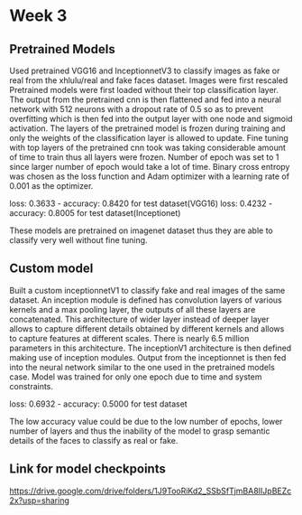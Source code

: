 # Week 3

## Pretrained Models
Used pretrained VGG16 and InceptionnetV3 to classify images as fake or real from the xhlulu/real and fake faces dataset. Images were first rescaled Pretrained models were first loaded without their top classification layer. The output from the pretrained cnn is then flattened and fed into a neural network with 512 neurons with a dropout rate of 0.5 so as to prevent overfitting which is then fed into the output layer with one node and sigmoid activation. The layers of the pretrained model is frozen during training and only the weights of the classification layer is allowed to update. Fine tuning with top layers of the pretrained  cnn took was taking considerable amount of time to train thus all layers were frozen. Number of epoch was set to 1 since larger number of epoch would take a lot of time. Binary cross entropy was chosen as the loss function and Adam optimizer with a learning rate of 0.001 as the optimizer.

loss: 0.3633 - accuracy: 0.8420 for test dataset(VGG16)  loss: 0.4232 - accuracy: 0.8005 for test dataset(Inceptionet)

These models are pretrained on imagenet dataset thus they are able to classify very well without fine tuning.

## Custom model
Built a custom inceptionnetV1 to classify fake and real images of the same dataset. An inception module is defined has convolution layers of various kernels and a max pooling layer, the outputs of all these layers are concatenated. This architecture of wider layer instead of deeper layer allows to capture different details obtained by different kernels and allows to capture features at different scales. There is nearly 6.5 million parameters in this architecture. The inceptionV1 architecture is then defined making use of inception modules. Output from the inceptionnet is then fed into the neural network similar to the one used in the pretrained models case. Model was trained for only one epoch due to time and system constraints.

loss: 0.6932 - accuracy: 0.5000 for test dataset

The low accuracy value could be due to the low number of epochs, lower number of layers and thus the inability of the model to grasp semantic details of the faces to classify as real or fake.

## Link for model checkpoints

https://drive.google.com/drive/folders/1J9TooRiKd2_SSbSfTjmBA8IIJpBEZc2x?usp=sharing

